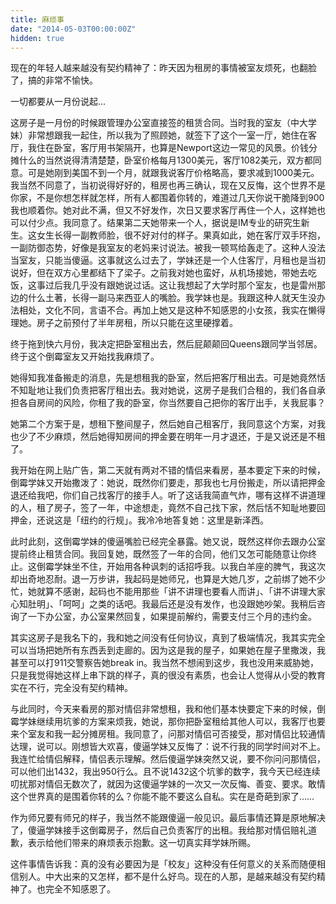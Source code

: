 ```yaml
---
title: 麻烦事
date: "2014-05-03T00:00:00Z"
hidden: true
---
```

现在的年轻人越来越没有契约精神了：昨天因为租房的事情被室友烦死，也翻脸了，搞的非常不愉快。

一切都要从一月份说起...

这房子是一月份的时候跟管理办公室直接签的租赁合同。当时我的室友（中大学妹）非常想跟我一起住，所以我为了照顾她，就签下了这个一室一厅，她住在客厅，我住在卧室，客厅用书架隔开，也算是Newport这边一常见的风景。价钱分摊什么的当然说得清清楚楚，卧室价格每月1300美元，客厅1082美元，双方都同意。可是她刚到美国不到一个月，就跟我说客厅价格略高，要求减到1000美元。我当然不同意了，当初说得好好的，租房也再三确认，现在又反悔，这个世界不是你家，不是你想怎样就怎样，所有人都围着你转的，难道过几天你说干脆降到900我也顺着你。她对此不满，但又不好发作，次日又要求客厅再住一个人，这样她也可以付少点。我同意了。结果第二天她带来一个人，据说是IM专业的研究生新生。这女生长得一副教师脸，很不好对付的样子。果真如此，她在客厅双手环抱，一副防御态势，好像是我室友的老妈来讨说法。被我一顿骂给轰走了。这种人没法当室友，只能当傻逼。这事就这么过去了，学妹还是一个人住客厅，月租也是当初说好，但在双方心里都结下了梁子。之前我对她也蛮好，从机场接她，带她去吃饭，这事过后我几乎没有跟她说过话。这让我想起了大学时那个室友，也是雷州那边的什么土著，长得一副马来西亚人的嘴脸。我学妹也是。我跟这种人就天生没办法相处，文化不同，言语不合。再加上她又是这种不知感恩的小女孩，我实在懒得理她。房子之前预付了半年房租，所以只能在这里硬撑着。

终于拖到快六月份，我决定把卧室租出去，然后屁颠颠回Queens跟同学当邻居。终于这个倒霉室友又开始找我麻烦了。

她得知我准备搬走的消息，先是想租我的卧室，然后把客厅租出去。可是她竟然恬不知耻地让我们负责把客厅租出去。我对她说，这房子是我们合租的，我们各自承担各自房间的风险，你租了我的卧室，你当然要自己把你的客厅出手，关我屁事？

她第二个方案于是，想租下整间屋子，然后她自己租客厅，我同意这个方案，对我也少了不少麻烦，然后她得知房间的押金要在明年一月才退还，于是又说还是不租了。

我开始在网上贴广告，第二天就有两对不错的情侣来看房，基本要定下来的时候，倒霉学妹又开始撒泼了：她说，既然你们要走，那我也七月份搬走，所以请把押金退还给我吧，你们自己找客厅的接手人。听了这话我简直气炸，哪有这样不讲道理的人，租了房子，签了一年，中途想走，竟然不自己找下家，然后恬不知耻地要回押金，还说这是「纽约的行规」。我冷冷地答复她：这里是新泽西。

此时此刻，这倒霉学妹的傻逼嘴脸已经完全暴露。她又说，既然这样你去跟办公室提前终止租赁合同。我回复她，既然签了一年的合同，他们又怎可能随意让你终止。这倒霉学妹坐不住，开始用各种讽刺的话招呼我。以我白羊座的脾气，我这次却出奇地忍耐。退一万步讲，我起码是她师兄，也算是大她几岁，之前绑了她不少忙，她就算不感谢，起码也不能用那些「讲不讲理也要看人而讲」、「讲不讲理大家心知肚明」、「呵呵」之类的话吧。我最后还是没有发作，也没跟她吵架。我稍后咨询了一下办公室，办公室果然回复，如果提前解约，需要支付三个月的违约金。

其实这房子是我名下的，我和她之间没有任何协议，真到了极端情况，我其实完全可以当场把她所有东西丢到走廊的。因为这是我的屋子，如果她在屋子里撒泼，我甚至可以打911交警察告她break in。我当然不想闹到这步，我也没用来威胁她，只是我觉得她这样上串下跳的样子，真的很没有素质，也会让人觉得从小受的教育实在不行，完全没有契约精神。

与此同时，今天来看房的那对情侣非常想租，我和他们基本快要定下来的时候，倒霉学妹继续用坑爹的方案来烦我，她说，那你把卧室租给其他人可以，我客厅也要来个室友和我一起分摊房租。我同意了，问那对情侣可否接受，那对情侣比较通情达理，说可以。刚想皆大欢喜，傻逼学妹又反悔了：说不行我的同学时间对不上。我连忙给情侣解释，情侣表示理解。然后傻逼学妹突然又说，要不你问问那情侣，可以他们出1432，我出950行么。且不说1432这个坑爹的数字，我今天已经连续叨扰那对情侣无数次了，就因为这傻逼学妹的一次又一次反悔、善变、要求。敢情这个世界真的是围着你转的么？你能不能不要这么自私。实在是奇葩到家了……

作为师兄要有师兄的样子，我当然不能跟傻逼一般见识。最后事情还算是原地解决了，傻逼学妹接手这倒霉房子，然后自己负责客厅的出租。我给那对情侣赔礼道歉，表示给他们带来的麻烦表示抱歉。这一切真实拜学妹所赐。

这件事情告诉我：真的没有必要因为是「校友」这种没有任何意义的关系而随便相信别人。中大出来的又怎样，都不是什么好鸟。现在的人那，是越来越没有契约精神了。也完全不知感恩了。